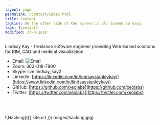 ```yaml
---
layout: page
permalink: /contact/index.html
title: Contact
tagline: On the other side of the screen it all looked so easy.
tags: [contact]
modified: 27-3-2018
---
```


Lindsay Kay - freelance software engineer providing Web-based solutions for BIM, CAD and medical visualization.

* Email: ![Email](../images/email2.png)
* Zoom: 363-018-7900
* Skype: live:lindsay_kay2
* LinkedIn: [https://linkedin.com/in/lindsaystanleykay/](https://www.linkedin.com/in/lindsaystanleykay/)
* GitHub: [https://github.com/xeolabs](https://github.com/xeolabs)
* Twitter: [https://twitter.com/xeolabs](https://twitter.com/xeolabs)

<br><br><br>
![Hacking]({{ site.url }}/images/hacking.jpg)